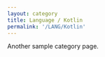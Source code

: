 ```yaml
---
layout: category
title: Language / Kotlin
permalink: '/LANG/Kotlin'
---
```




Another sample category page.
